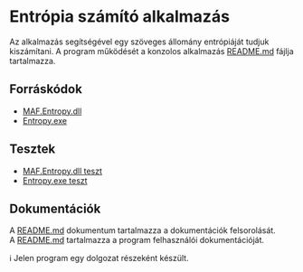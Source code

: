# Entrópia számító alkalmazás

Az alkalmazás segítségével egy szöveges állomány entrópiáját tudjuk kiszámítani.
A program működését a konzolos alkalmazás [README.md](SRC/Product/MAF.Entropy.Console/README.md) fájlja tartalmazza.

## Forráskódok

- [MAF.Entropy.dll](SRC/Library/MAF.Entropy)
- [Entropy.exe](SRC/Product/MAF.Entropy.Console)

## Tesztek

- [MAF.Entropy.dll teszt](SRC/Library/MAF.Entropy.Test)
- [Entropy.exe teszt](SRC/Product/MAF.Entropy.Console.Test)

## Dokumentációk

A [README.md](Docs/README.md) dokumentum tartalmazza a dokumentációk felsorolását.  
A [README.md](SRC/Product/MAF.Entropy.Console/README.md) tartalmazza a program felhasználói dokumentációját.

:information_source: Jelen program egy dolgozat részeként készült.
